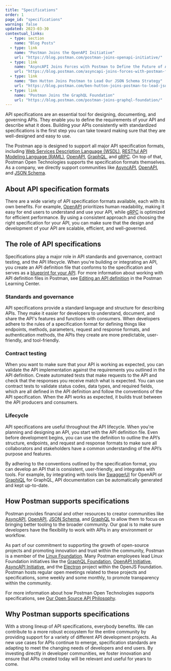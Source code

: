 ```yaml
---
title: "Specifications"
order: 1
page_id: "specifications"
warning: false
updated: 2023-03-30
contextual_links:
  - type: section
    name: "Blog Posts"
  - type: link
    name: "Postman Joins the OpenAPI Initiative"
    url: "https://blog.postman.com/postman-joins-openapi-initiative/"
  - type: link
    name: "AsyncAPI Joins Forces with Postman to Define the Future of APIs"
    url: "https://blog.postman.com/asyncapi-joins-forces-with-postman-future-of-apis/"
  - type: link
    name: "Ben Hutton Joins Postman to Lead Our JSON Schema Strategy"
    url: "https://blog.postman.com/ben-hutton-joins-postman-to-lead-json-schema-strategy/"
  - type: link
    name: "Postman Joins the GraphQL Foundation"
    url: "https://blog.postman.com/postman-joins-graphql-foundation/"
---
```


API specifications are an essential tool for designing, documenting, and governing APIs. They enable you to define the requirements of your API and describe what it does. Building your APIs consistently with standardized specifications is the first step you can take toward making sure that they are well-designed and easy to use.

The Postman app is designed to support all major API specification formats, including [Web Services Description Language (WSDL)](https://www.w3.org/TR/wsdl/), [RESTful API Modeling Language (RAML)](https://github.com/raml-org/raml-spec/blob/master/versions/raml-10/raml-10.md), [OpenAPI](https://spec.openapis.org/oas/latest.html), [GraphQL](https://spec.graphql.org/October2021/), and [gRPC](https://github.com/grpc/grpc/blob/master/doc/PROTOCOL-HTTP2.md). On top of that, Postman Open Technologies supports the specification formats themselves. As a company, we directly support communities like [AsyncAPI](https://www.asyncapi.com/community), [OpenAPI](https://www.openapis.org/), and [JSON Schema](https://json-schema.org/#about-our-community).

## About API specification formats

There are a wide variety of API specification formats available, each with its own benefits. For example, [OpenAPI](https://spec.openapis.org/oas/latest.html) prioritizes human readability, making it easy for end users to understand and use your API, while [gRPC](https://github.com/grpc/grpc/blob/master/doc/PROTOCOL-HTTP2.md) is optimized for efficient performance. By using a consistent approach and choosing the right specification for your API, you can make sure that the design and development of your API are scalable, efficient, and well-governed.

## The role of API specifications

Specifications play a major role in API standards and governance, contract testing, and the API lifecycle. When you're building or integrating an API, you create an API definition file that conforms to the specification and serves as a [blueprint for your API](https://medium.com/better-practices/api-specifications-d87588ac874). For more information about working with API definition files in Postman, see [Editing an API definition](https://learning.postman.com/docs/designing-and-developing-your-api/developing-an-api/defining-an-api/) in the Postman Learning Center.

### Standards and governance

API specifications provide a standard language and structure for describing APIs. They make it easier for developers to understand, document, and share the API's features and functions with consumers. When developers adhere to the rules of a specification format for defining things like endpoints, methods, parameters, request and response formats, and authentication methods, the APIs they create are more predictable, user-friendly, and tool-friendly.

### Contract testing

When you want to make sure that your API is working as expected, you can validate the API implementation against the requirements you outlined in the API definition. Create automated tests that make requests to the API and check that the responses you receive match what is expected. You can use contract tests to validate status codes, data types, and required fields, which are all defined in the API definition and follow the conventions of the API specification. When the API works as expected, it builds trust between the API producers and consumers.

### Lifecycle

API specifications are useful throughout the API lifecycle. When you're planning and designing an API, you start with the API definition file. Even before development begins, you can use the definition to outline the API’s structure, endpoints, and request and response formats to make sure all collaborators and stakeholders have a common understanding of the API’s purpose and features.

By adhering to the conventions outlined by the specification format, you can develop an API that is consistent, user-friendly, and integrates with tools. For example, by integrating with tools like [SwaggerUI](https://swagger.io/tools/swagger-ui/) for OpenAPI or [GraphiQL](https://github.com/graphql/graphiql/tree/main/packages/graphiql) for GraphQL, API documentation can be automatically generated and kept up-to-date.

## How Postman supports specifications

Postman provides financial and other resources to creator communities like [AsyncAPI](https://www.asyncapi.com/community), [OpenAPI](https://www.openapis.org/), [JSON Schema](https://json-schema.org/#about-our-community), and [GraphQL](https://graphql.org/community/) to allow them to focus on bringing better tooling to the broader community. Our goal is to make sure developers have the flexibility to work with APIs in any environment or workflow.

As part of our commitment to supporting the growth of open-source projects and promoting innovation and trust within the community, Postman is a member of the [Linux Foundation](https://www.linuxfoundation.org/). Many Postman employees lead Linux Foundation initiatives like the [GraphQL Foundation](https://graphql.org/foundation/), [OpenAPI Initiative](https://www.openapis.org/), [AsyncAPI Initiative](https://www.asyncapi.com/), and the [Electron](https://www.electronjs.org/) project within the OpenJS Foundation. Postman hosts regular open meetings related to these projects and specifications, some weekly and some monthly, to promote transparency within the community.

For more information about how Postman Open Technologies supports specifications, see [Our Open Source API Philosophy](https://www.postman.com/company/open-philosophy/).

## Why Postman supports specifications

With a strong lineup of API specifications, everybody benefits. We can contribute to a more robust ecosystem for the entire community by providing support for a variety of different API development projects. As new use cases for APIs continue to emerge, specification standards are adapting to meet the changing needs of developers and end users. By investing directly in developer communities, we foster innovation and ensure that APIs created today will be relevant and useful for years to come.
